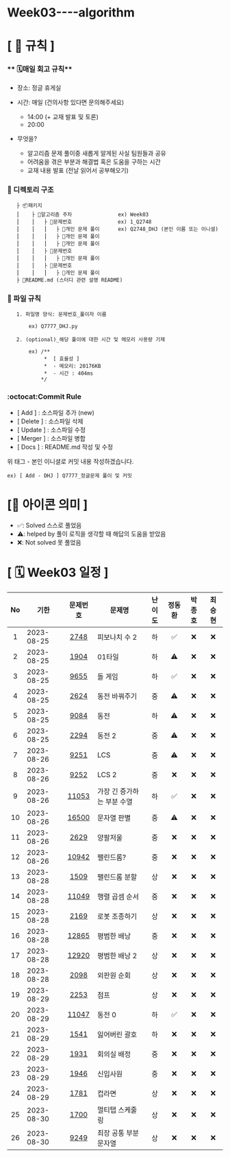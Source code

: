 # Week03----algorithm

# **[ 🚫 규칙 ]**

### ** 🗓매일 회고 규칙**
- 장소: 정글 휴게실
- 시간: 매일 (건의사항 있다면 문의해주세요)
    - 14:00  (+ 교재 발표 및 토론)
    - 20:00  
    
- 무엇을?
    - 알고리즘 문제 풀이중 새롭게 알게된 사실 팀원들과 공유
    - 어려움을 겪은 부분과 해결법 혹은 도움을 구하는 시간
    - 교재 내용 발표 (전날 읽어서 공부해오기)

### **📌 디렉토리 구조**

       ├ 📦패키지
       ⎮    ├ 📁알고리즘 주차               ex) Week03
       ⎮    ⎮   ├ 📁문제번호               ex) 1_Q2748
       ⎮    ⎮   ⎮   ├︎ 📃개인 문제 풀이      ex) Q2748_DHJ (본인 이름 또는 이니셜)
       ⎮    ⎮   ⎮   ├︎ 📃개인 문제 풀이
       ⎮    ⎮   ⎮   ├ 📃개인 문제 풀이
       ⎮    ⎮   ├ 📁문제번호  
       ⎮    ⎮   ⎮   ├︎ 📃개인 문제 풀이
       ⎮    ⎮   ├ 📁문제번호
       ⎮    ⎮   ⎮   ├ 📃개인 문제 풀이
       ├ 📝README.md (스터디 관련 설명 README)


### **📌 파일 규칙**

       1. 파일명 양식: 문제번호_풀이자 이름
   
           ex) Q7777_DHJ.py

       2. (optional)_해당 풀이에 대한 시간 및 메모리 사용량 기재
           
           ex) /**
                *  [ 효율성 ]
                *  - 메모리: 20176KB
                *  - 시간 : 404ms
               */

### **:octocat:Commit Rule** ###
- [ Add ]    : 소스파일 추가 (new)
- [ Delete ] : 소스파일 삭제
- [ Update ] : 소스파일 수정
- [ Merger ] : 소스파일 병합
- [ Docs ]   : README.md 작성 및 수정

위 태그 - 본인 이니셜로 커밋 내용 작성하겠습니다.

    ex) [ Add - DHJ ] Q7777_정글문제 풀이 및 커밋

# **[📌 아이콘 의미 ]**
- ✅: Solved 스스로 풀었음
- ⚠️: helped by 풀이 로직을 생각할 때 해답의 도움을 받았음
- ❌: Not solved 못 풀었음

# **[ 🗓 Week03 일정 ]**

|No|기한|문제번호|문제명|난이도|정동환|박종호|최승현
|:-:|------|:-----:|-------|:-----:|:-----:|:-----:|:-----:|
|1|2023-08-25|[2748](https://boj.kr/2748)|피보나치 수 2|하|✅|❌|❌|
|2|2023-08-25|[1904](https://boj.kr/1904)|01타일|하|⚠️|❌|❌|
|3|2023-08-25|[9655](https://boj.kr/9655)|돌 게임|하|✅|❌|❌|
|4|2023-08-25|[2624](https://boj.kr/2624)|동전 바꿔주기|중|⚠️|❌|❌|
|5|2023-08-25|[9084](https://boj.kr/9084)|동전|하|⚠️|❌|❌|
|6|2023-08-25|[2294](https://boj.kr/2294)|동전 2|중|⚠️|❌|❌|
|7|2023-08-26|[9251](https://boj.kr/9251)|LCS|중|⚠️|❌|❌|
|8|2023-08-26|[9252](https://boj.kr/9252)|LCS 2|중|❌|❌|❌|
|9|2023-08-26|[11053](https://boj.kr/11053)|가장 긴 증가하는 부분 수열|하|✅|❌|❌|
|10|2023-08-26|[16500](https://boj.kr/16500)|문자열 판별|중|⚠️|❌|❌|
|11|2023-08-26|[2629](https://boj.kr/2629)|양팔저울|중|❌|❌|❌|
|12|2023-08-26|[10942](https://boj.kr/10942)|팰린드롬?|중|❌|❌|❌|
|13|2023-08-28|[1509](https://boj.kr/1509)|팰린드롬 분할|상|❌|❌|❌|
|14|2023-08-28|[11049](https://boj.kr/11049)|행렬 곱셈 순서|중|❌|❌|❌|
|15|2023-08-28|[2169](https://boj.kr/2169)|로봇 조종하기|상|❌|❌|❌|
|16|2023-08-28|[12865](https://boj.kr/12865)|평범한 배낭|중|❌|❌|❌|
|17|2023-08-28|[12920](https://boj.kr/12920)|평범한 배낭 2|상|❌|❌|❌|
|18|2023-08-28|[2098](https://boj.kr/2098)|외판원 순회|상|❌|❌|❌|
|19|2023-08-29|[2253](https://boj.kr/2253)|점프|상|❌|❌|❌|
|20|2023-08-29|[11047](https://boj.kr/11047)|동전 0|하|✅|❌|❌|
|21|2023-08-29|[1541](https://boj.kr/1541)|잃어버린 괄호|하|❌|❌|❌|
|22|2023-08-29|[1931](https://boj.kr/1931)|회의실 배정|중|❌|❌|❌|
|23|2023-08-29|[1946](https://boj.kr/1946)|신입사원|중|❌|❌|❌|
|24|2023-08-29|[1781](https://boj.kr/1781)|컵라면|상|❌|❌|❌|
|25|2023-08-30|[1700](https://boj.kr/1700)|멀티탭 스케줄링|상|❌|❌|❌|
|26|2023-08-30|[9249](https://boj.kr/9249)|최장 공통 부분 문자열|상|❌|❌|❌|